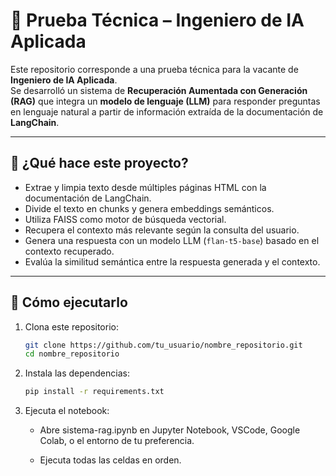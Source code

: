 # 🧠 Prueba Técnica – Ingeniero de IA Aplicada

Este repositorio corresponde a una prueba técnica para la vacante de **Ingeniero de IA Aplicada**.  
Se desarrolló un sistema de **Recuperación Aumentada con Generación (RAG)** que integra un **modelo de lenguaje (LLM)** para responder preguntas en lenguaje natural a partir de información extraída de la documentación de **LangChain**.

---

## 🧩 ¿Qué hace este proyecto?

- Extrae y limpia texto desde múltiples páginas HTML con la documentación de LangChain.
- Divide el texto en chunks y genera embeddings semánticos.
- Utiliza FAISS como motor de búsqueda vectorial.
- Recupera el contexto más relevante según la consulta del usuario.
- Genera una respuesta con un modelo LLM (`flan-t5-base`) basado en el contexto recuperado.
- Evalúa la similitud semántica entre la respuesta generada y el contexto.

---

## 🚀 Cómo ejecutarlo

1. Clona este repositorio:

   ```bash
   git clone https://github.com/tu_usuario/nombre_repositorio.git
   cd nombre_repositorio
   ```

2. Instala las dependencias:

   ```bash
   pip install -r requirements.txt
   ```

3. Ejecuta el notebook:

   - Abre sistema-rag.ipynb en Jupyter Notebook, VSCode, Google Colab, o el entorno de tu preferencia.

   - Ejecuta todas las celdas en orden.
